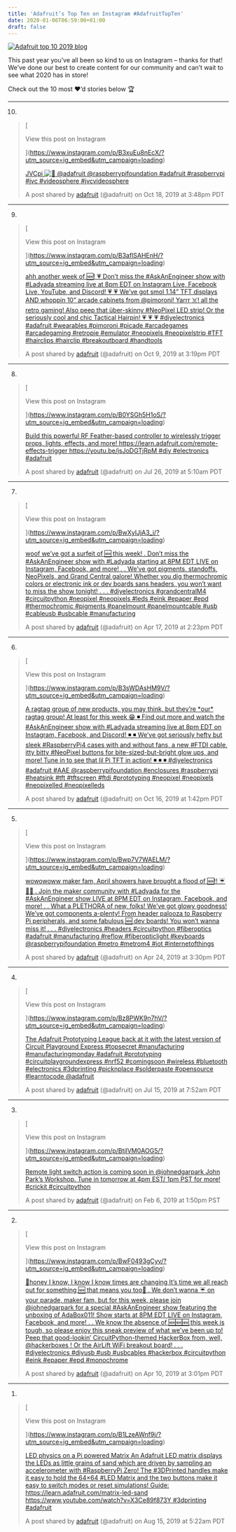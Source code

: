 ```yaml
---
title: 'Adafruit’s Top Ten on Instagram #AdafruitTopTen'
date: 2020-01-06T06:59:00+01:00
draft: false
---
```


[![Adafruit top 10 2019 blog](https://cdn-blog.adafruit.com/uploads/2019/12/adafruit_top_10_2019_blog-2.jpg "adafruit_top_10_2019_blog.jpg")](https://blog.adafruit.com/tag/adafruit-top-10)

This past year you’ve all been so kind to us on Instagram – thanks for that! We’ve done our best to create content for our community and can’t wait to see what 2020 has in store!

Check out the 10 most ❤️’d stories below 🏆

* * *

10.

> [
> 
> View this post on Instagram
> 
> ](https://www.instagram.com/p/B3xuEu8nEcX/?utm_source=ig_embed&utm_campaign=loading)
> 
> [JVCpi ![🙂](https://s.w.org/images/core/emoji/12.0.0-1/72x72/1f642.png) @adafruit @raspberrypifoundation #adafruit #raspberrypi #jvc #videosphere #jvcvideosphere](https://www.instagram.com/p/B3xuEu8nEcX/?utm_source=ig_embed&utm_campaign=loading)
> 
> A post shared by [adafruit](https://www.instagram.com/adafruit/?utm_source=ig_embed&utm_campaign=loading) (@adafruit) on Oct 18, 2019 at 3:48pm PDT

* * *

9.

> [
> 
> View this post on Instagram
> 
> ](https://www.instagram.com/p/B3aflSAHEnH/?utm_source=ig_embed&utm_campaign=loading)
> 
> [ahh another week of 🆕! 💗 Don’t miss the #AskAnEngineer show with #Ladyada streaming live at 8pm EDT on Instagram Live, Facebook Live, YouTube, and Discord! 💗 💗 We’ve got smol 1.14” TFT displays AND whoppin 10” arcade cabinets from @pimoroni! Yarrr ☠️! all the retro gaming! Also peep that über-skinny #NeoPixel LED strip! Or the seriously cool and chic Tactical Hairpin! 💗 💗 💗 #diyelectronics #adafruit #wearables #pimoroni #picade #arcadegames #arcadegaming #retropie #emulator #neopixels #neopixelstrip #TFT #hairclips #hairclip #breakoutboard #handtools](https://www.instagram.com/p/B3aflSAHEnH/?utm_source=ig_embed&utm_campaign=loading)
> 
> A post shared by [adafruit](https://www.instagram.com/adafruit/?utm_source=ig_embed&utm_campaign=loading) (@adafruit) on Oct 9, 2019 at 3:19pm PDT

* * *

8.

> [
> 
> View this post on Instagram
> 
> ](https://www.instagram.com/p/B0YSGh5H1oS/?utm_source=ig_embed&utm_campaign=loading)
> 
> [Build this powerful RF Feather-based controller to wirelessly trigger props, lights, effects, and more! https://learn.adafruit.com/remote-effects-trigger https://youtu.be/jsJoDGTjRpM #diy #electronics #adafruit](https://www.instagram.com/p/B0YSGh5H1oS/?utm_source=ig_embed&utm_campaign=loading)
> 
> A post shared by [adafruit](https://www.instagram.com/adafruit/?utm_source=ig_embed&utm_campaign=loading) (@adafruit) on Jul 26, 2019 at 5:10am PDT

* * *

7.

> [
> 
> View this post on Instagram
> 
> ](https://www.instagram.com/p/BwXyIJjA3_i/?utm_source=ig_embed&utm_campaign=loading)
> 
> [woof we’ve got a surfeit of 🆕 this week! . Don’t miss the #AskAnEngineer show with #Ladyada starting at 8PM EDT LIVE on Instagram, Facebook, and more! . . We’ve got pigments, standoffs, NeoPixels, and Grand Central galore! Whether you dig thermochromic colors or electronic ink or dev boards sans headers, you won’t want to miss the show tonight! . . . #diyelectronics #grandcentralM4 #circuitpython #neopixel #neopixels #leds #eink #epaper #epd #thermochromic #pigments #panelmount #panelmountcable #usb #cableusb #usbcable #manufacturing](https://www.instagram.com/p/BwXyIJjA3_i/?utm_source=ig_embed&utm_campaign=loading)
> 
> A post shared by [adafruit](https://www.instagram.com/adafruit/?utm_source=ig_embed&utm_campaign=loading) (@adafruit) on Apr 17, 2019 at 2:23pm PDT

* * *

6.

> [
> 
> View this post on Instagram
> 
> ](https://www.instagram.com/p/B3sWDAsHM9V/?utm_source=ig_embed&utm_campaign=loading)
> 
> [A ragtag group of new products, you may think, but they’re \*our\* ragtag group! At least for this week 😁 ◾️ Find out more and watch the #AskAnEngineer show with #Ladyada streaming live at 8pm EDT on Instagram, Facebook, and Discord! ◾️ ◾️ We’ve got seriously hefty but sleek #RaspberryPi4 cases with and without fans, a new #FTDI cable, itty bitty #NeoPixel buttons for bite-sized-but-bright glow ups, and more! Tune in to see that lil Pi TFT in action! ◾️ ◾️ ◾️ #diyelectronics #adafruit #AAE @raspberrypifoundation #enclosures #raspberrypi #heatsink #tft #tftscreen #ftdi #prototyping #neopixel #neopixels #neopixelled #neopixelleds](https://www.instagram.com/p/B3sWDAsHM9V/?utm_source=ig_embed&utm_campaign=loading)
> 
> A post shared by [adafruit](https://www.instagram.com/adafruit/?utm_source=ig_embed&utm_campaign=loading) (@adafruit) on Oct 16, 2019 at 1:42pm PDT

* * *

5.

> [
> 
> View this post on Instagram
> 
> ](https://www.instagram.com/p/Bwp7V7WAELM/?utm_source=ig_embed&utm_campaign=loading)
> 
> [wowowoww maker fam, April showers have brought a flood of 🆕!! ☔️🌱✨ . Join the maker community with #Ladyada for the #AskAnEngineer show LIVE at 8PM EDT on Instagram, Facebook, and more! . . What a PLETHORA of new, folks! We’ve got glowy goodness! We’ve got components a-plenty! From header palooza to Raspberry Pi peripherals, and some fabulous 🆕 dev boards! You won’t wanna miss it! . . . #diyelectronics #headers #circuitpython #fiberoptics #adafruit #manufacturing #reflow #fiberopticlight #keyboards @raspberrypifoundation #metro #metrom4 #iot #internetofthings](https://www.instagram.com/p/Bwp7V7WAELM/?utm_source=ig_embed&utm_campaign=loading)
> 
> A post shared by [adafruit](https://www.instagram.com/adafruit/?utm_source=ig_embed&utm_campaign=loading) (@adafruit) on Apr 24, 2019 at 3:30pm PDT

* * *

4.

> [
> 
> View this post on Instagram
> 
> ](https://www.instagram.com/p/Bz8PWK9n7hV/?utm_source=ig_embed&utm_campaign=loading)
> 
> [The Adafruit Prototyping League back at it with the latest version of Circuit Playground Express #topsecret #manufacturing #manufacturingmonday #adafruit #prototyping #circuitplaygroundexpress #nrf52 #comingsoon #wireless #bluetooth #electronics #3dprinting #picknplace #solderpaste #opensource #learntocode @adafruit](https://www.instagram.com/p/Bz8PWK9n7hV/?utm_source=ig_embed&utm_campaign=loading)
> 
> A post shared by [adafruit](https://www.instagram.com/adafruit/?utm_source=ig_embed&utm_campaign=loading) (@adafruit) on Jul 15, 2019 at 7:52am PDT

* * *

3.

> [
> 
> View this post on Instagram
> 
> ](https://www.instagram.com/p/BtjlVM0AOG5/?utm_source=ig_embed&utm_campaign=loading)
> 
> [Remote light switch action is coming soon in @johnedgarpark John Park’s Workshop. Tune in tomorrow at 4pm EST/ 1pm PST for more! #crickit #circuitpython](https://www.instagram.com/p/BtjlVM0AOG5/?utm_source=ig_embed&utm_campaign=loading)
> 
> A post shared by [adafruit](https://www.instagram.com/adafruit/?utm_source=ig_embed&utm_campaign=loading) (@adafruit) on Feb 6, 2019 at 1:50pm PST

* * *

2.

> [
> 
> View this post on Instagram
> 
> ](https://www.instagram.com/p/BwF0493gCyv/?utm_source=ig_embed&utm_campaign=loading)
> 
> [🎵honey I know, I know I know times are changing It’s time we all reach out for something 🆕 that means you too🎵 . We don’t wanna ☔️ on your parade, maker fam, but for this week, please join @johnedgarpark for a special #AskAnEngineer show featuring the unboxing of AdaBox011! Show starts at 8PM EDT LIVE on Instagram, Facebook, and more! . . We know the absence of 🆕🆕🆕 this week is tough, so please enjoy this sneak preview of what we’ve been up to! Peep that good-lookin’ CircuitPython-themed HackerBox from, well, @hackerboxes ! Or the AirLift WiFi breakout board! . . . #diyelectronics #diyusb #usb #usbcables #hackerbox #circuitpython #eink #epaper #epd #monochrome](https://www.instagram.com/p/BwF0493gCyv/?utm_source=ig_embed&utm_campaign=loading)
> 
> A post shared by [adafruit](https://www.instagram.com/adafruit/?utm_source=ig_embed&utm_campaign=loading) (@adafruit) on Apr 10, 2019 at 3:01pm PDT

* * *

1.

> [
> 
> View this post on Instagram
> 
> ](https://www.instagram.com/p/B1LzeAWnf9j/?utm_source=ig_embed&utm_campaign=loading)
> 
> [LED physics on a Pi powered Matrix An Adafruit LED matrix displays the LEDs as little grains of sand which are driven by sampling an accelerometer with #RaspberryPi Zero! The #3DPrinted handles make it easy to hold the 64×64 #LED Matrix and the two buttons make it easy to switch modes or reset simulations! Guide: https://learn.adafruit.com/matrix-led-sand https://www.youtube.com/watch?v=X3Ce89f873Y #3dprinting #adafruit](https://www.instagram.com/p/B1LzeAWnf9j/?utm_source=ig_embed&utm_campaign=loading)
> 
> A post shared by [adafruit](https://www.instagram.com/adafruit/?utm_source=ig_embed&utm_campaign=loading) (@adafruit) on Aug 15, 2019 at 5:22am PDT